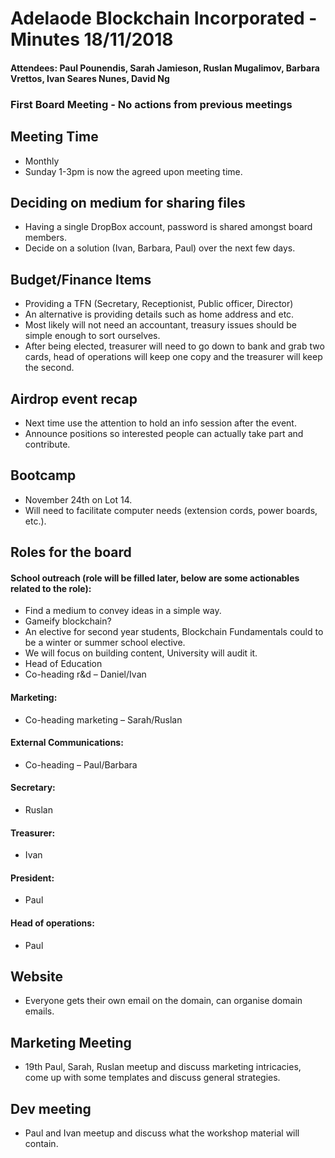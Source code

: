 # Adelaode Blockchain Incorporated - Minutes 18/11/2018
#### Attendees: Paul Pounendis, Sarah Jamieson, Ruslan Mugalimov, Barbara Vrettos, Ivan Seares Nunes, David Ng 
### First Board Meeting - No actions from previous meetings
## Meeting Time 
-	Monthly
-	Sunday 1-3pm is now the agreed upon meeting time. 
## Deciding on medium for sharing files
-	Having a single DropBox account, password is shared amongst board members.
-	Decide on a solution (Ivan, Barbara, Paul) over the next few days. 
## Budget/Finance Items
-	Providing a TFN (Secretary, Receptionist, Public officer, Director)
- An alternative is providing details such as home address and etc.
-	Most likely will not need an accountant, treasury issues should be simple enough to sort ourselves.
-	After being elected, treasurer will need to go down to bank and grab two cards, head of operations will keep one copy and the treasurer will keep the second.
## Airdrop event recap
-	Next time use the attention to hold an info session after the event.
- Announce positions so interested people can actually take part and contribute.
## Bootcamp
-	November 24th on Lot 14. 
-	Will need to facilitate computer needs (extension cords, power boards, etc.).
## Roles for the board

#### School outreach (role will be filled later, below are some actionables related to the role):
- Find a medium to convey ideas in a simple way.
- Gameify blockchain?
-	An elective for second year students, Blockchain Fundamentals could to be a winter or summer school elective.
-	We will focus on building content, University will audit it. 
-	Head of Education
-	Co-heading r&d – Daniel/Ivan

#### Marketing:
- Co-heading marketing – Sarah/Ruslan 

#### External Communications:
- Co-heading – Paul/Barbara  

#### Secretary:
- Ruslan  

#### Treasurer:
- Ivan  

#### President:
- Paul

#### Head of operations:
- Paul  
## Website
-	Everyone gets their own email on the domain, can organise domain emails.
## Marketing Meeting
-	19th Paul, Sarah, Ruslan meetup and discuss marketing intricacies, come up with some templates and discuss general strategies. 
## Dev meeting
-	Paul and Ivan meetup and discuss what the workshop material will contain. 
